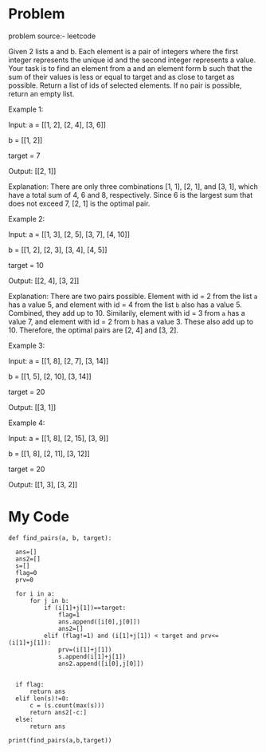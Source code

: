 # Problem

problem source:- leetcode

Given 2 lists a and b. Each element is a pair of integers where the first integer represents the unique id and the second integer represents a value. 
Your task is to find an element from a and an element form b such that the sum of their values is less or equal to target and as close to target as possible.
Return a list of ids of selected elements. If no pair is possible, return an empty list.

Example 1:

Input:
a = [[1, 2], [2, 4], [3, 6]]

b = [[1, 2]]

target = 7

Output: [[2, 1]]

Explanation:
There are only three combinations [1, 1], [2, 1], and [3, 1], which have a total sum of 4, 6 and 8, respectively.
Since 6 is the largest sum that does not exceed 7, [2, 1] is the optimal pair.

Example 2:

Input:
a = [[1, 3], [2, 5], [3, 7], [4, 10]]

b = [[1, 2], [2, 3], [3, 4], [4, 5]]

target = 10

Output: [[2, 4], [3, 2]]

Explanation:
There are two pairs possible. Element with id = 2 from the list `a` has a value 5, and element with id = 4 from the list `b` also has a value 5.
Combined, they add up to 10. Similarily, element with id = 3 from `a` has a value 7, and element with id = 2 from `b` has a value 3.
These also add up to 10. Therefore, the optimal pairs are [2, 4] and [3, 2].

Example 3:

Input:
a = [[1, 8], [2, 7], [3, 14]]

b = [[1, 5], [2, 10], [3, 14]]

target = 20

Output: [[3, 1]]

Example 4:

Input:
a = [[1, 8], [2, 15], [3, 9]]

b = [[1, 8], [2, 11], [3, 12]]

target = 20

Output: [[1, 3], [3, 2]]


# My Code

    def find_pairs(a, b, target):

      ans=[]
      ans2=[]
      s=[]
      flag=0
      prv=0

      for i in a:
          for j in b:
              if (i[1]+j[1])==target:
                  flag=1
                  ans.append([i[0],j[0]])
                  ans2=[]
              elif (flag!=1) and (i[1]+j[1]) < target and prv<=(i[1]+j[1]):
                  prv=(i[1]+j[1])
                  s.append(i[1]+j[1])
                  ans2.append([i[0],j[0]])


      if flag:
          return ans
      elif len(s)!=0:
          c = (s.count(max(s)))
          return ans2[-c:]
      else:
          return ans
    
    print(find_pairs(a,b,target))
